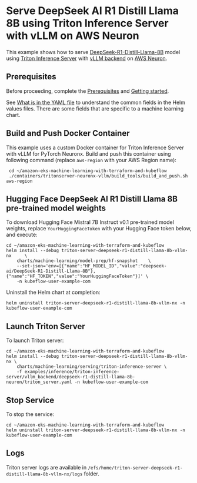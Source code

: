 # Serve DeepSeek AI R1 Distill Llama 8B using Triton Inference Server with vLLM on AWS Neuron

This example shows how to serve [DeepSeek-R1-Distill-Llama-8B](https://huggingface.co/deepseek-ai/DeepSeek-R1-Distill-Llama-8B) model using [Triton Inference Server](https://github.com/triton-inference-server) with [vLLM backend](https://github.com/triton-inference-server/vllm_backend/tree/main) on [AWS Neuron](https://awsdocs-neuron.readthedocs-hosted.com/en/latest/index.html).

## Prerequisites

Before proceeding, complete the [Prerequisites](../../../../../README.md#prerequisites) and [Getting started](../../../../../README.md#getting-started). 

See [What is in the YAML file](../../../../../README.md#yaml-recipes) to understand the common fields in the Helm values files. There are some fields that are specific to a machine learning chart.

## Build and Push Docker Container

This example uses a custom Docker container for Triton Inference Server with vLLM for PyTorch Neuronx. Build and push this container using following command (replace `aws-region` with your AWS Region name):

     cd ~/amazon-eks-machine-learning-with-terraform-and-kubeflow
     ./containers/tritonserver-neuronx-vllm/build_tools/build_and_push.sh aws-region

## Hugging Face DeepSeek AI R1 Distill Llama 8B pre-trained model weights

To download Hugging Face Mistral 7B Instruct v0.1 pre-trained model weights, replace `YourHuggingFaceToken` with your Hugging Face token below, and execute:

    cd ~/amazon-eks-machine-learning-with-terraform-and-kubeflow
    helm install --debug triton-server-deepseek-r1-distill-llama-8b-vllm-nx     \
        charts/machine-learning/model-prep/hf-snapshot    \
        --set-json='env=[{"name":"HF_MODEL_ID","value":"deepseek-ai/DeepSeek-R1-Distill-Llama-8B"},{"name":"HF_TOKEN","value":"YourHuggingFaceToken"}]' \
        -n kubeflow-user-example-com

Uninstall the Helm chart at completion:

    helm uninstall triton-server-deepseek-r1-distill-llama-8b-vllm-nx -n kubeflow-user-example-com


## Launch Triton Server

To launch Triton server:

    cd ~/amazon-eks-machine-learning-with-terraform-and-kubeflow
    helm install --debug triton-server-deepseek-r1-distill-llama-8b-vllm-nx \
        charts/machine-learning/serving/triton-inference-server \
        -f examples/inference/triton-inference-server/vllm_backend/deepseek-r1-distill-llama-8b-neuron/triton_server.yaml -n kubeflow-user-example-com


## Stop Service

To stop the service:

    cd ~/amazon-eks-machine-learning-with-terraform-and-kubeflow
    helm uninstall triton-server-deepseek-r1-distill-llama-8b-vllm-nx -n kubeflow-user-example-com

## Logs

Triton server logs are available in `/efs/home/triton-server-deepseek-r1-distill-llama-8b-vllm-nx/logs` folder. 